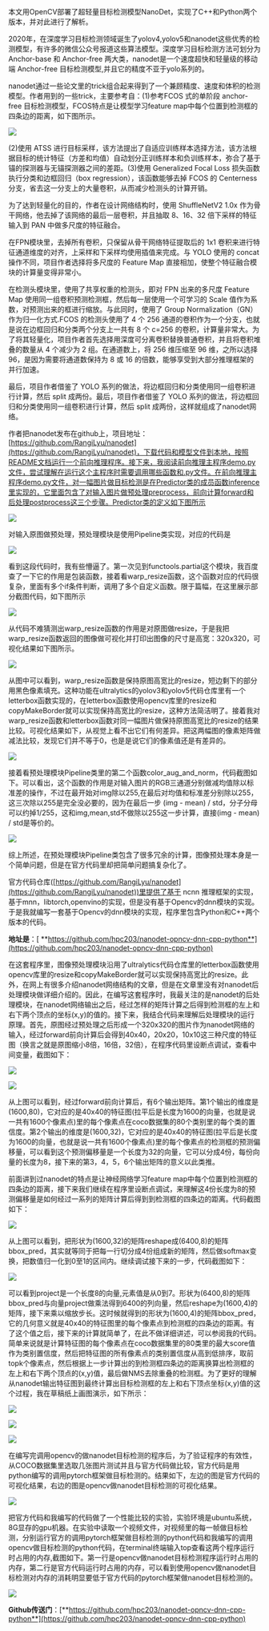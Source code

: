 本文用OpenCV部署了超轻量目标检测模型NanoDet，实现了C++和Python两个版本，并对此进行了解析。

2020年，在深度学习目标检测领域诞生了yolov4,yolov5和nanodet这些优秀的检测模型，有许多的微信公众号报道这些算法模型。深度学习目标检测方法可划分为 Anchor-base 和 Anchor-free 两大类，nanodet是一个速度超快和轻量级的移动端 Anchor-free 目标检测模型,并且它的精度不亚于yolo系列的。

nanodet通过一些论文里的trick组合起来得到了一个兼顾精度、速度和体积的检测模型。作者用到的一些trick，主要参考自：(1)参考FCOS 式的单阶段 anchor-free 目标检测模型，FCOS特点是让模型学习feature map中每个位置到检测框的四条边的距离，如下图所示。

![](./imgs/8.jpg)

(2)使用 ATSS 进行目标采样，该方法提出了自适应训练样本选择方法，该方法根据目标的统计特征（方差和均值）自动划分正训练样本和负训练样本，弥合了基于锚的探测器与无锚探测器之间的差距。(3)使用 Generalized Focal Loss 损失函数执行分类和边框回归（box regression），该函数能够去掉 FCOS 的 Centerness 分支，省去这一分支上的大量卷积，从而减少检测头的计算开销。

为了达到轻量化的目的，作者在设计网络结构时，使用 ShuffleNetV2 1.0x 作为骨干网络，他去掉了该网络的最后一层卷积，并且抽取 8、16、32 倍下采样的特征输入到 PAN 中做多尺度的特征融合。

在FPN模块里，去掉所有卷积，只保留从骨干网络特征提取后的 1x1 卷积来进行特征通道维度的对齐，上采样和下采样均使用插值来完成。与 YOLO 使用的 concat操作不同，项目作者选择将多尺度的 Feature Map 直接相加，使整个特征融合模块的计算量变得非常小。

在检测头模块里，使用了共享权重的检测头，即对 FPN 出来的多尺度 Feature Map 使用同一组卷积预测检测框，然后每一层使用一个可学习的 Scale 值作为系数，对预测出来的框进行缩放。与此同时，使用了 Group Normalization（GN）作为归一化方式.FCOS 的检测头使用了 4 个 256 通道的卷积作为一个分支，也就是说在边框回归和分类两个分支上一共有 8 个 c=256 的卷积，计算量非常大。为了将其轻量化，项目作者首先选择用深度可分离卷积替换普通卷积，并且将卷积堆叠的数量从 4 个减少为 2 组。在通道数上，将 256 维压缩至 96 维，之所以选择 96，是因为需要将通道数保持为 8 或 16 的倍数，能够享受到大部分推理框架的并行加速。

最后，项目作者借鉴了 YOLO 系列的做法，将边框回归和分类使用同一组卷积进行计算，然后 split 成两份。最后，项目作者借鉴了 YOLO 系列的做法，将边框回归和分类使用同一组卷积进行计算，然后 split 成两份，这样就组成了nanodet网络。

作者把nanodet发布在github上，项目地址： [https://github.com/RangiLyu/nanodet](https://github.com/RangiLyu/nanodet)，下载代码和模型文件到本地，按照README文档运行一个前向推理程序。接下来，我阅读前向推理主程序demo.py文件，尝试理解在运行这个主程序时需要调用哪些函数和.py文件。在前向推理主程序demo.py文件，对一幅图片做目标检测是在Predictor类的成员函数inference里实现的，它里面包含了对输入图片做预处理preprocess，前向计算forward和后处理postprocess这三个步骤。Predictor类的定义如下图所示

![](./imgs/9.jpg)

对输入原图做预处理，预处理模块是使用Pipeline类实现，对应的代码是

![](./imgs/10.jpg)

看到这段代码时，我有些懵逼了。第一次见到functools.partial这个模块，我百度查了一下它的作用是包装函数，接着看warp_resize函数，这个函数对应的代码很复杂，里面有多个if条件判断，调用了多个自定义函数。限于篇幅，在这里展示部分截图代码，如下图所示

![](./imgs/11.jpg)

从代码不难猜测出warp_resize函数的作用是对原图做resize，于是我把warp_resize函数返回的图像做可视化并打印出图像的尺寸是高宽：320x320，可视化结果如下图所示。

![](./imgs/12.jpg)

从图中可以看到，warp_resize函数是保持原图高宽比的resize，短边剩下的部分用黑色像素填充。这种功能在ultralytics的yolov3和yolov5代码仓库里有一个letterbox函数实现的，在letterbox函数使用opencv库里的resize和copyMakeBorder就可以实现保持高宽比的resize，这种方法简洁明了。接着我对warp_resize函数和letterbox函数对同一幅图片做保持原图高宽比的resize的结果比较。可视化结果如下，从视觉上看不出它们有何差异。把这两幅图的像素矩阵做减法比较，发现它们并不等于0，也是是说它们的像素值还是有差异的。

![](./imgs/13.jpg)

接着看预处理模块Pipeline类里的第二个函数color_aug_and_norm，代码截图如下。可以看出，这个函数的作用是对输入图片的RGB三通道分别做减均值除以标准差的操作，不过在最开始对img除以255,在最后对均值和标准差分别除以255，这三次除以255是完全没必要的，因为在最后一步 (img - mean) / std，分子分母可以约掉1/255，这和img,mean,std不做除以255这一步计算，直接(img - mean) / std是等价的。

![](./imgs/14.jpg)

综上所述，在预处理模块Pipeline类包含了很多冗余的计算，图像预处理本身是一个简单问题，但是在官方代码里却把简单问题搞复杂化了。

官方代码仓库([https://github.com/RangiLyu/nanodet](https://github.com/RangiLyu/nanodet))里提供了基于 ncnn 推理框架的实现，基于mnn，libtorch,openvino的实现，但是没有基于Opencv的dnn模块的实现。于是我就编写一套基于Opencv的dnn模块的实现，程序里包含Python和C++两个版本的代码。

**地址是**：[ **https://github.com/hpc203/nanodet-opncv-dnn-cpp-python**](https://github.com/hpc203/nanodet-opncv-dnn-cpp-python)

在这套程序里，图像预处理模块沿用了ultralytics代码仓库里的letterbox函数使用opencv库里的resize和copyMakeBorder就可以实现保持高宽比的resize。此外，在网上有很多介绍nanodet网络结构的文章，但是在文章里没有对nanodet后处理模块做详细介绍的。因此，在编写这套程序时，我最关注的是nanodet的后处理模块，在nanodet网络输出之后，经过怎样的矩阵计算之后得到检测框的左上和右下两个顶点的坐标(x,y)的值的。接下来，我结合代码来理解后处理模块的运行原理。首先，原图经过预处理之后形成一个320x320的图片作为nanodet网络的输入，经过forward前向计算后会得到40x40，20x20，10x10这三种尺度的特征图（换言之就是原图缩小8倍，16倍，32倍），在程序代码里设断点调试，查看中间变量，截图如下：

![](./imgs/23.jpg)

![](./imgs/15.jpg)

从上图可以看到，经过forward前向计算后，有6个输出矩阵。第1个输出的维度是(1600,80)，它对应的是40x40的特征图(拉平后是长度为1600的向量，也就是说一共有1600个像素点)里的每个像素点在coco数据集的80个类别里的每个类的置信度。第2个输出的维度是(1600,32)，它对应的是40x40的特征图(拉平后是长度为1600的向量，也就是说一共有1600个像素点)里的每个像素点的检测框的预测偏移量，可以看到这个预测偏移量是一个长度为32的向量，它可以分成4份，每份向量的长度为8，接下来的第3，4，5，6个输出矩阵的意义以此类推。

前面讲到过nanodet的特点是让神经网络学习feature map中每个位置到检测框的四条边的距离，接下来我们继续在程序里设断点调试，来理解这4份长度为8的预测偏移量是如何经过一系列的矩阵计算后得到到检测框的四条边的距离。代码截图如下：

![](./imgs/16.jpg)

从上图可以看到，把形状为(1600,32)的矩阵reshape成(6400,8)的矩阵bbox_pred，其实就等同于把每一行切分成4份组成新的矩阵，然后做softmax变换，把数值归一化到0至1的区间内。继续调试接下来的一步，代码截图如下：

![](./imgs/17.jpg)

可以看到project是一个长度8的向量,元素值是从0到7。形状为(6400,8)的矩阵bbox_pred与向量project做乘法得到6400的列向量，然后reshape为(1600,4)的矩阵，接下来乘以缩放步长。这时候就得到的形状为(1600,4)的矩阵bbox_pred，它的几何意义就是40x40的特征图里的每个像素点到检测框的四条边的距离。有了这个值之后，接下来的计算就简单了，在此不做详细讲述，可以参阅我的代码。简单来说就是计算特征图的每个像素点在coco数据集里的80类里的最大score值作为类别置信度，然后把特征图的所有像素点的类别置信度从高到低排序，取前topk个像素点，然后根据上一步计算出的到检测框四条边的距离换算出检测框的左上和右下两个顶点的(x,y)值，最后做NMS去除重叠的检测框。为了更好的理解从nanodet输出特征图到最终计算出目标检测框的左上和右下顶点坐标(x,y)值的这个过程，我在草稿纸上画图演示，如下所示：

![](./imgs/18.jpg)

![](./imgs/19.jpg)

![](./imgs/20.jpg)

在编写完调用opencv的做nanodet目标检测的程序后，为了验证程序的有效性，从COCO数据集里选取几张图片测试并且与官方代码做比较，官方代码是用python编写的调用pytorch框架做目标检测的。结果如下，左边的图是官方代码的可视化结果，右边的图是opencv做nanodet目标检测的可视化结果。

![](./imgs/21.jpg)

把官方代码和我编写的代码做了一个性能比较的实验，实验环境是ubuntu系统，8G显存的gpu机器。在实验中读取一个视频文件，对视频里的每一帧做目标检测，分别运行官方的调用pytorch框架做目标检测的python代码和我编写的调用opencv做目标检测的python代码，在terminal终端输入top查看这两个程序运行时占用的内存,截图如下。第一行是opencv做nanodet目标检测程序运行时占用的内存，第二行是官方代码运行时占用的内存，可以看到使用opencv做nanodet目标检测对内存的消耗明显要低于官方代码的pytorch框架做nanodet目标检测的。

![](./imgs/22.jpg)

**Github传送门**：[**https://github.com/hpc203/nanodet-opncv-dnn-cpp-python**](https://github.com/hpc203/nanodet-opncv-dnn-cpp-python)